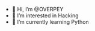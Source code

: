 - 👋 Hi, I’m @OVERPEY
- 👀 I’m interested in Hacking
- 🌱 I’m currently learning Python

<!---
OVERPEY/OVERPEY is a ✨ special ✨ repository because its `README.md` (this file) appears on your GitHub profile.
You can click the Preview link to take a look at your changes.
--->
